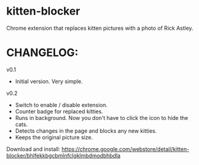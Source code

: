 kitten-blocker
==============

Chrome extension that replaces kitten pictures with a photo of Rick Astley.

CHANGELOG:
==========

v0.1
- Initial version. Very simple.

v0.2
- Switch to enable / disable extension.
- Counter badge for replaced kitties.
- Runs in background. Now you don't have to click the icon to hide the cats.
- Detects changes in the page and blocks any new kitties.
- Keeps the original picture size.

Download and install:
https://chrome.google.com/webstore/detail/kitten-blocker/bhlfekkbgcbmlnfclgklmbdmodbhbdla